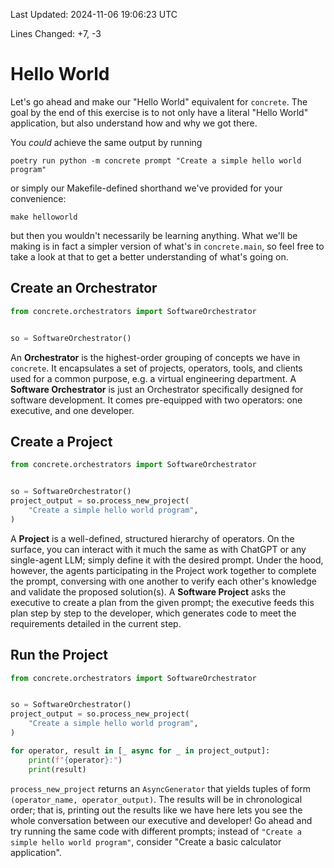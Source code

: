 Last Updated: 2024-11-06 19:06:23 UTC

Lines Changed: +7, -3

# Hello World

Let's go ahead and make our "Hello World" equivalent for `concrete`.
The goal by the end of this exercise is to not only have a literal "Hello World" application, but also understand how and why we got there.

You *could* achieve the same output by running 

```shell
poetry run python -m concrete prompt "Create a simple hello world program"
```

or simply our Makefile-defined shorthand we've provided for your convenience:
```shell
make helloworld
```

but then you wouldn't necessarily be learning anything.
What we'll be making is in fact a simpler version of what's in `concrete.main`, so feel free to take a look at that to get a better understanding of what's going on.

## Create an Orchestrator

```python hl_lines="1 4"
from concrete.orchestrators import SoftwareOrchestrator


so = SoftwareOrchestrator()
```

An **Orchestrator** is the highest-order grouping of concepts we have in `concrete`.
It encapsulates a set of projects, operators, tools, and clients used for a common purpose, e.g. a virtual engineering department.
A **Software Orchestrator** is just an Orchestrator specifically designed for software development.
It comes pre-equipped with two operators: one executive, and one developer.

## Create a Project

```python hl_lines="5-7"
from concrete.orchestrators import SoftwareOrchestrator


so = SoftwareOrchestrator()
project_output = so.process_new_project(
    "Create a simple hello world program",
)
```

A **Project** is a well-defined, structured hierarchy of operators.
On the surface, you can interact with it much the same as with ChatGPT or any single-agent LLM; simply define it with the desired prompt.
Under the hood, however, the agents participating in the Project work together to complete the prompt, conversing with one another to verify each other's knowledge and validate the proposed solution(s).
A **Software Project** asks the executive to create a plan from the given prompt; the executive feeds this plan step by step to the developer, which generates code to meet the requirements detailed in the current step.

## Run the Project

```python hl_lines="9-11"
from concrete.orchestrators import SoftwareOrchestrator


so = SoftwareOrchestrator()
project_output = so.process_new_project(
    "Create a simple hello world program",
)

for operator, result in [_ async for _ in project_output]:
    print(f"{operator}:")
    print(result)
```

`process_new_project` returns an `AsyncGenerator` that yields tuples of form `(operator_name, operator_output)`.
The results will be in chronological order; that is, printing out the results like we have here lets you see the whole conversation between our executive and developer!
Go ahead and try running the same code with different prompts; instead of `"Create a simple hello world program"`, consider "Create a basic calculator application".